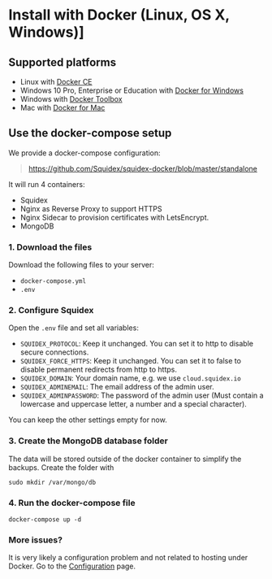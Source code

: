 # Install with Docker (Linux, OS X, Windows)]

## Supported platforms

* Linux with [Docker CE](https://docs.docker.com/install/linux/docker-ce/centos/)
* Windows 10 Pro, Enterprise or Education with [Docker for Windows](https://docs.docker.com/docker-for-windows/install/)
* Windows with [Docker Toolbox](https://docs.docker.com/toolbox/toolbox_install_windows/)
* Mac with [Docker for Mac](https://docs.docker.com/docker-for-mac/)

## Use the docker-compose setup

We provide a docker-compose configuration:

> https://github.com/Squidex/squidex-docker/blob/master/standalone

It will run 4 containers:

* Squidex
* Nginx as Reverse Proxy to support HTTPS
* Nginx Sidecar to provision certificates with LetsEncrypt.
* MongoDB

### 1. Download the files

Download the following files to your server:

* `docker-compose.yml`
* `.env`

### 2. Configure Squidex

Open the `.env` file and set all variables:

* `SQUIDEX_PROTOCOL`: Keep it unchanged. You can set it to http to disable secure connections.
* `SQUIDEX_FORCE_HTTPS`: Keep it unchanged. You can set it to false to disable permanent redirects from http to https.
* `SQUIDEX_DOMAIN`: Your domain name, e.g. we use `cloud.squidex.io`
* `SQUIDEX_ADMINEMAIL`: The email address of the admin user.
* `SQUIDEX_ADMINPASSWORD`: The password of the admin user (Must contain a lowercase and uppercase letter, a number and a special character).

You can keep the other settings empty for now.

### 3. Create the MongoDB database folder

The data will be stored outside of the docker container to simplify the backups. Create the folder with

    sudo mkdir /var/mongo/db

### 4. Run the docker-compose file

    docker-compose up -d

### More issues? 

It is very likely a configuration problem and not related to hosting under Docker. Go to the [Configuration](configuration.md) page.